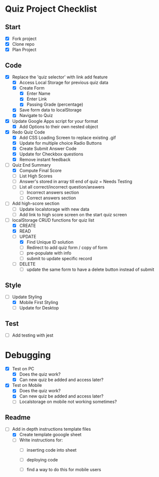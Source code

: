 Quiz Project Checklist
==================
## Start
- [x] Fork project
- [x] Clone repo
- [x] Plan Project

## Code
- [x] Replace the 'quiz selector' with link add feature
	- [x] Access Local Storage for previous quiz data
	- [x] Create Form
		- [x] Enter Name
		- [x] Enter Link
		- [x] Passing Grade (percentage)
	- [x] Save form data to localStorage
	- [x] Navigate to Quiz
- [x] Update Google Apps script for your format
	- [x] Add Options to their own nested object
- [x] Redo Quiz Code
	- [x] Add CSS Loading Screen to replace existing .gif
	- [x] Update for multiple choice Radio Buttons
	- [x] Create Submit Answer Code
	- [x] Update for Checkbox questions
	- [x] Remove instant feedback
- [ ] Quiz End Summary
	- [x] Compute Final Score
	- [ ] List High Scores
	- [ ] Answer's stored in array till end of quiz = Needs Testing
	- [ ] List all correct/incorrect question/answers
		- [ ] Incorrect answers section
		- [ ] Correct answers section
- [ ] Add high-score section
	- [ ] Update localstorage with new data
	- [ ] Add link to high score screen on the start quiz screen
- [ ] localStorage CRUD functions for quiz list
	- [x] CREATE
	- [x] READ
	- [ ] UPDATE
		- [x] Find Unique ID solution
		- [ ] Redirect to add quiz form / copy of form
		- [ ] pre-populate with info
		- [ ] submit to update specific record
	- [ ] DELETE
		- [ ] update the same form to have a delete button instead of submit

## Style
- [ ] Update Styling
	- [x] Mobile First Styling
	- [ ] Update for Desktop

## Test
- [ ] Add testing with jest

# Debugging
- [x] Test on PC
	- [x] Does the quiz work?
	- [x] Can new quiz be added and access later?
- [x] Test on Mobile
	- [x] Does the quiz work?
	- [x] Can new quiz be added and access later?
	- [ ] Localstorage on mobile not working sometimes?

## Readme
- [ ] Add in depth instructions template files
	- [x] Create template gooogle sheet
	- [ ] Write instructions for: 
		- [ ] inserting code into sheet
		- [ ] deploying code
		- [ ] find a way to do this for mobile users

